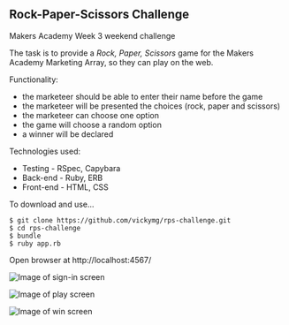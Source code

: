Rock-Paper-Scissors Challenge
-----------------------------
Makers Academy Week 3 weekend challenge

The task is to provide a _Rock, Paper, Scissors_ game for the Makers Academy
Marketing Array, so they can play on the web.

Functionality:
- the marketeer should be able to enter their name before the game
- the marketeer will be presented the choices (rock, paper and scissors)
- the marketeer can choose one option
- the game will choose a random option
- a winner will be declared

Technologies used:
* Testing - RSpec, Capybara
* Back-end - Ruby, ERB
* Front-end - HTML, CSS

To download and use...

```
$ git clone https://github.com/vickymg/rps-challenge.git
$ cd rps-challenge
$ bundle
$ ruby app.rb

```
Open browser at http://localhost:4567/

![Image of sign-in screen](http://i.imgur.com/T1Uisr8.png)

![Image of play screen](http://i.imgur.com/jKOByvt.png)

![Image of win screen](http://i.imgur.com/A91P05P.png?1)
